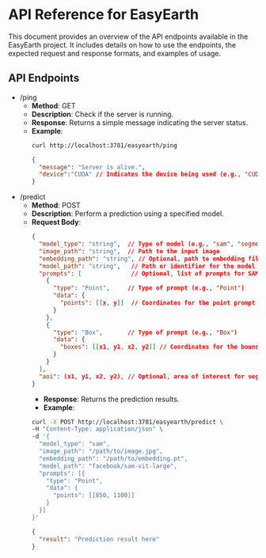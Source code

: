 # API Reference for EasyEarth
This document provides an overview of the API endpoints available in the EasyEarth project.
It includes details on how to use the endpoints, the expected request and response formats, and examples of usage.
## API Endpoints
- /ping
  - **Method**: GET
  - **Description**: Check if the server is running.
  - **Response**: Returns a simple message indicating the server status.
  - **Example**:
    ```bash
    curl http://localhost:3781/easyearth/ping
    ```
    ```json
    {
      "message": "Server is alive.",
      "device":"CUDA" // Indicates the device being used (e.g., "CUDA" for GPU, MPS for Apple Silicon, "CPU" for CPU)
    }
    ```
- /predict
  - **Method**: POST
  - **Description**: Perform a prediction using a specified model.
  - **Request Body**:
    ```json
    {
      "model_type": "string",  // Type of model (e.g., "sam", "segment")
      "image_path": "string",  // Path to the input image
      "embedding_path": "string", // Optional, path to embedding file for SAM
      "model_path": "string",   // Path or identifier for the model
      "prompts": [              // Optional, list of prompts for SAM
        {
          "type": "Point",     // Type of prompt (e.g., "Point")
          "data": {
            "points": [[x, y]]  // Coordinates for the point prompt
          }
        },
        {
          "type": "Box",       // Type of prompt (e.g., "Box")
          "data": {
            "boxes": [[x1, y1, x2, y2]] // Coordinates for the bounding box prompt
          }
        }
      ],
      "aoi": (x1, y1, x2, y2), // Optional, area of interest for segmentation models
    }
    ```
    - **Response**: Returns the prediction results.
    - **Example**:
    ```bash
    curl -X POST http://localhost:3781/easyearth/predict \
    -H "Content-Type: application/json" \
    -d '{
      "model_type": "sam",
      "image_path": "/path/to/image.jpg",
      "embedding_path": "/path/to/embedding.pt",
      "model_path": "facebook/sam-vit-large",
      "prompts": [{
        "type": "Point",
        "data": {
          "points": [[850, 1100]]
        }
      }]
    }'
    ```
    ```json
    {
      "result": "Prediction result here"
    }
    ```

